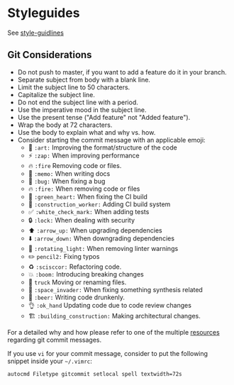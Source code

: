 # Styleguides

See [style-guidlines](https://github.com/pulp-platform/style-guidelines)

## Git Considerations

- Do not push to master, if you want to add a feature do it in your branch.
- Separate subject from body with a blank line.
- Limit the subject line to 50 characters.
- Capitalize the subject line.
- Do not end the subject line with a period.
- Use the imperative mood in the subject line.
- Use the present tense ("Add feature" not "Added feature").
- Wrap the body at 72 characters.
- Use the body to explain what and why vs. how.
- Consider starting the commit message with an applicable emoji:
    * :art: `:art:` Improving the format/structure of the code
    * :zap: `:zap:` When improving performance
    * :fire: `:fire` Removing code or files.
    * :memo: `:memo:` When writing docs
    * :bug: `:bug:` When fixing a bug
    * :fire: `:fire:` When removing code or files
    * :green_heart: `:green_heart:` When fixing the CI build
    * :construction_worker: `:construction_worker:` Adding CI build system
    * :white_check_mark: `:white_check_mark:` When adding tests
    * :lock: `:lock:` When dealing with security
    * :arrow_up: `:arrow_up:` When upgrading dependencies
    * :arrow_down: `:arrow_down:` When downgrading dependencies
    * :rotating_light: `:rotating_light:` When removing linter warnings
    * :pencil2: `pencil2:` Fixing typos
    * :recycle: `:scisccor:` Refactoring code.
    * :boom: `:boom:` Introducing breaking changes
    * :truck: `truck` Moving or renaming files.
    * :space_invader: `:space_invader:` When fixing something synthesis related
    * :beers: `:beer:` Writing code drunkenly.
    * :ok_hand: `:ok_hand` Updating code due to code review changes
    * :building_construction: `:building_construction:` Making architectural changes.

For a detailed why and how please refer to one of the multiple [resources](https://chris.beams.io/posts/git-commit/) regarding git commit messages.

If you use `vi` for your commit message, consider to put the following snippet inside your `~/.vimrc`:

```
autocmd Filetype gitcommit setlocal spell textwidth=72s
```
